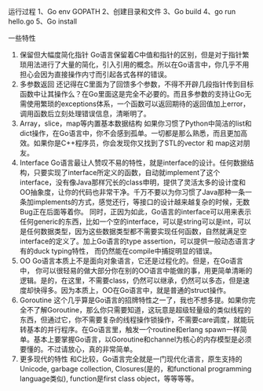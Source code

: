 运行过程
1、Go env GOPATH
2、创建目录和文件
3、Go build 
4、go run hello.go
5、Go install

一些特性
1. 保留但大幅度简化指针
Go语言保留着C中值和指针的区别，但是对于指针繁琐用法进行了大量的简化，引入引用的概念。所以在Go语言中，你几乎不用担心会因为直接操作内寸而引起各式各样的错误。
2. 多参数返回
还记得在C里面为了回馈多个参数，不得不开辟几段指针传到目标函数中让其操作么？在Go里面这是完全不必要的。而且多参数的支持让Go无需使用繁琐的exceptions体系，一个函数可以返回期待的返回值加上error，调用函数后立刻处理错误信息，清晰明了。
3. Array，slice，map等内置基本数据结构
如果你习惯了Python中简洁的list和dict操作，在Go语言中，你不会感到孤单。一切都是那么熟悉，而且更加高效。如果你是C++程序员，你会发现你又找到了STL的vector 和 map这对朋友。
4. Interface
Go语言最让人赞叹不易的特性，就是interface的设计。任何数据结构，只要实现了interface所定义的函数，自动就implement了这个interface，没有像Java那样冗长的class申明，提供了灵活太多的设计度和OO抽象度，让你的代码也非常干净。千万不要以为你习惯了Java那种一条一条加implements的方式，感觉还行，等接口的设计越来越复杂的时候，无数Bug正在后面等着你。
同时，正因为如此，Go语言的interface可以用来表示任何generic的东西，比如一个空的interface，可以是string可以是int，可以是任何数据类型，因为这些数据类型都不需要实现任何函数，自然就满足空interface的定义了。加上Go语言的type assertion，可以提供一般动态语言才有的duck typing特性， 而仍然能在compile中捕捉明显的错误。
5. OO
Go语言本质上不是面向对象语言，它还是过程化的。但是，在Go语言中， 你可以很轻易的做大部分你在别的OO语言中能做的事，用更简单清晰的逻辑。是的，在这里，不需要class，仍然可以继承，仍然可以多态，但是速度却快得多。因为本质上，OO在Go语言中，就是普通的struct操作。
6. Goroutine
这个几乎算是Go语言的招牌特性之一了，我也不想多提。如果你完全不了解Goroutine，那么你只需要知道，这玩意是超级轻量级的类似线程的东西，但通过它，你不需要复杂的线程操作锁操作，不需要care调度，就能玩转基本的并行程序。在Go语言里，触发一个routine和erlang spawn一样简单。基本上要掌握Go语言，以Goroutine和channel为核心的内存模型是必须要懂的。不过请放心，真的非常简单。
7. 更多现代的特性
和C比较，Go语言完全就是一门现代化语言，原生支持的Unicode, garbage collection, Closures(是的，和functional programming language类似), function是first class object，等等等等。
